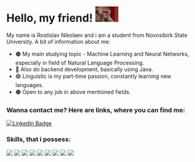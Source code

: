 <!-- ![Header](https://github.com/peachblacky/peachblacky/blob/main/gh-bg.png "Header") -->
# Hello, my friend! <img src="https://github.com/peachblacky/peachblacky/blob/main/giphy.gif" width="60px">
My name is Rostislav Nikolaev and i am a student from Novosibirk State University. A bit of information about me:
- 🟠 My main studying topic - Machine Learning and Neural Networks, especially in field of Natural Language Processing.
- 🔵 Also do backend development, basically using Java.
- 🟣 Linguistic is my part-time passion, constantly learning new languages.
- 🟤 Open to any job in above mentioned fields.

### Wanna contact me? Here are links, where you can find me:

<div id="badges">
  <a href="https://t.me/LIL_CHICHostick">
    <img src="https://img.shields.io/badge/Telegram-blue?style=for-the-badge&logo=telegram&logoColor=white" alt="LinkedIn Badge"/>
  </a>

### Skills, that i possess:
![](https://img.shields.io/badge/Python-informational?style=flat_square&logo=python&textColor=white&logoColor=white&color=FCA854)
![](https://img.shields.io/badge/C-informational?style=flat_square&logo=C&textColor=white&logoColor=white&color=FCA854)
![](https://img.shields.io/badge/C++-informational?style=flat_square&logo=Cplusplus&textColor=white&logoColor=white&color=FCA854)
![](https://img.shields.io/badge/Java-informational?style=flat_square&logo=Java&textColor=white&logoColor=white&color=FCA854)
![](https://img.shields.io/badge/PyTorch-informational?style=flat_square&logo=PyTorch&textColor=white&logoColor=white&color=7A59FC)
![](https://img.shields.io/badge/NumPy-informational?style=flat_square&logo=NumPy&textColor=white&logoColor=white&color=7A59FC)
![](https://img.shields.io/badge/PostgreSQL-informational?style=flat_square&logo=PostgreSQL&textColor=white&logoColor=white&color=7A59FC)
![](https://img.shields.io/badge/SpringBoot-informational?style=flat_square&logo=SpringBoot&textColor=white&logoColor=white&color=7A59FC)
![](https://img.shields.io/badge/Spring-informational?style=flat_square&logo=Spring&textColor=white&logoColor=white&color=7A59FC)

<!--  
**peachblacky/peachblacky** is a ✨ _special_ ✨ repository because its `README.md` (this file) appears on your GitHub profile.

Here are some ideas to get you started:

- 🔭 I’m currently working on ...
- 🌱 I’m currently learning ...
- 👯 I’m looking to collaborate on ...
- 🤔 I’m looking for help with ...
- 💬 Ask me about ...
- 📫 How to reach me: ...
- 😄 Pronouns: ...
- ⚡ Fun fact: ...
-->
